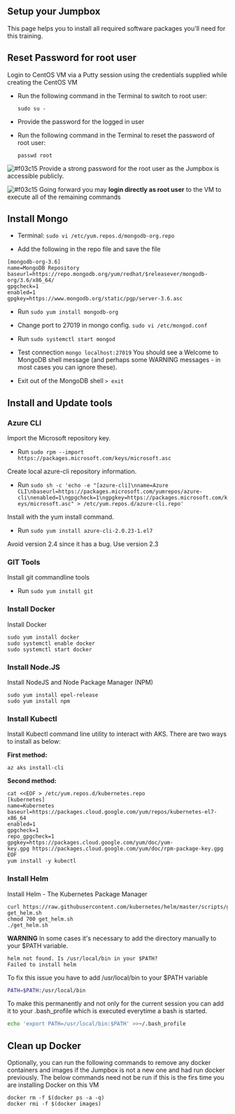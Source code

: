 ## Setup your Jumpbox

This page helps you to install all required software packages you'll need for this training.

## Reset Password for root user
Login to CentOS VM via a Putty session using the credentials supplied while creating the CentOS VM

* Run the following command in the Terminal to switch to root user:

  `sudo su -`

* Provide the password for the logged in user

* Run the following command in the Terminal to reset the password of root user:

  `passwd root`

![#f03c15](https://placehold.it/15/f03c15/000000?text=+) Provide a strong password for the root user as the Jumpbox is accessible publicly. 

![#f03c15](https://placehold.it/15/f03c15/000000?text=+) Going forward you may **login directly as root user** to the VM to execute all of the remaining commands

## Install Mongo

* Terminal: `sudo vi /etc/yum.repos.d/mongodb-org.repo`

* Add the following in the repo file and save the file

```
[mongodb-org-3.6]
name=MongoDB Repository
baseurl=https://repo.mongodb.org/yum/redhat/$releasever/mongodb-org/3.6/x86_64/
gpgcheck=1
enabled=1
gpgkey=https://www.mongodb.org/static/pgp/server-3.6.asc
```

* Run `sudo yum install mongodb-org` 

* Change port to 27019 in mongo config. `sudo vi /etc/mongod.conf`

* Run `sudo systemctl start mongod`

* Test connection `mongo localhost:27019` You should see a Welcome to MongoDB shell message (and perhaps some WARNING messages - in most cases you can ignore these). 

* Exit out of the MongoDB shell `> exit`


## Install and Update tools
### Azure CLI
Import the Microsoft repository key.
* Run `sudo rpm --import https://packages.microsoft.com/keys/microsoft.asc`

Create local azure-cli repository information.
* Run `sudo sh -c 'echo -e "[azure-cli]\nname=Azure CLI\nbaseurl=https://packages.microsoft.com/yumrepos/azure-cli\nenabled=1\ngpgcheck=1\ngpgkey=https://packages.microsoft.com/keys/microsoft.asc" > /etc/yum.repos.d/azure-cli.repo'`

Install with the yum install command.
* Run `sudo yum install azure-cli-2.0.23-1.el7` 

Avoid version 2.4 since it has a bug. Use version 2.3

### GIT Tools
Install git commandline tools
* Run `sudo yum install git` 

### Install Docker
Install Docker
```
sudo yum install docker
sudo systemctl enable docker
sudo systemctl start docker
```

### Install Node.JS

Install NodeJS and Node Package Manager (NPM)
```
sudo yum install epel-release
sudo yum install npm
```

### Install Kubectl

Install Kubectl command line utility to interact with AKS. There are two ways to install as below:

**First method:**
```
az aks install-cli
```

**Second method:**
```
cat <<EOF > /etc/yum.repos.d/kubernetes.repo
[kubernetes]
name=Kubernetes
baseurl=https://packages.cloud.google.com/yum/repos/kubernetes-el7-x86_64
enabled=1
gpgcheck=1
repo_gpgcheck=1
gpgkey=https://packages.cloud.google.com/yum/doc/yum-key.gpg https://packages.cloud.google.com/yum/doc/rpm-package-key.gpg
EOF
yum install -y kubectl 
```

### Install Helm

Install Helm - The Kubernetes Package Manager
```
curl https://raw.githubusercontent.com/kubernetes/helm/master/scripts/get > get_helm.sh 
chmod 700 get_helm.sh
./get_helm.sh 
```

**WARNING** In some cases it's necessary to add the directory manually to your $PATH variable.

```output
helm not found. Is /usr/local/bin in your $PATH?
Failed to install helm
```

To fix this issue you have to add /usr/local/bin to your $PATH variable

```bash
PATH=$PATH:/usr/local/bin
```

To make this permanently and not only for the current session you can add it to your .bash_profile which is executed everytime a bash is started.

```bash
echo 'export PATH=/usr/local/bin:$PATH' >>~/.bash_profile
```

## Clean up Docker

Optionally, you can run the following commands to remove any docker containers and images if the Jumpbox is not a new one and had run docker previously. The below commands need not be run if this is the firs time you are installing Docker on this VM
```
docker rm -f $(docker ps -a -q)
docker rmi -f $(docker images)
```
